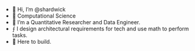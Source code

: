 - 👋 Hi, I’m @shardwick
- 👀 Computational Science 
- 🌱 I’m a Quantitative Researcher and Data Engineer.
- ⨍  I design architectural requirements for tech and use math to perform tasks.
- 🌉 Here to build.

<!---
shardwick/shardwick is a ✨ special ✨ repository because its `README.md` (this file) appears on your GitHub profile.
You can click the Preview link to take a look at your changes.
--->
